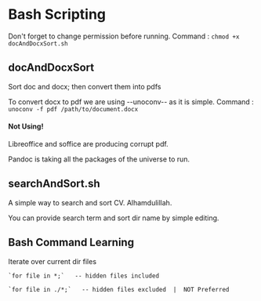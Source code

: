 # Bash Scripting

Don't forget to change permission before running.
Command : `chmod +x docAndDocxSort.sh`



## docAndDocxSort

Sort doc and docx; then convert them into pdfs

To convert docx to pdf we are using --unoconv-- as it is simple. 
Command : `unoconv -f pdf /path/to/document.docx`
	
#### Not Using!	
Libreoffice and soffice are producing corrupt pdf.

Pandoc is taking all the packages of the universe to run.



## searchAndSort.sh

A simple way to search and sort CV. Alhamdulillah.

You can provide search term and sort dir name by simple editing.


## Bash Command Learning

Iterate over current dir files

	`for file in *;`   -- hidden files included

	`for file in ./*;`   -- hidden files excluded  |  NOT Preferred

